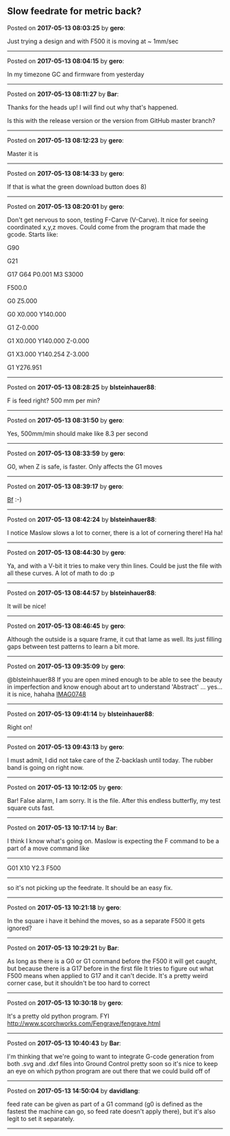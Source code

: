 ## Slow feedrate for metric back?
Posted on **2017-05-13 08:03:25** by **gero**:

Just trying a design and with F500 it is moving at ~ 1mm/sec

---

Posted on **2017-05-13 08:04:15** by **gero**:

In my timezone GC and firmware from yesterday

---

Posted on **2017-05-13 08:11:27** by **Bar**:

Thanks for the heads up! I will find out why that's happened.



Is this with the release version or the version from GitHub master branch?

---

Posted on **2017-05-13 08:12:23** by **gero**:

Master it is

---

Posted on **2017-05-13 08:14:33** by **gero**:

If that is what the green download button does 8)

---

Posted on **2017-05-13 08:20:01** by **gero**:

Don't get nervous to soon, testing F-Carve (V-Carve). It nice for seeing coordinated x,y,z moves. Could come from the program that made the gcode. Starts like:

G90

G21

G17 G64 P0.001 M3 S3000 

F500.0

G0 Z5.000

G0 X0.000 Y140.000

G1 Z-0.000

G1 X0.000 Y140.000 Z-0.000

G1 X3.000 Y140.254 Z-3.000

G1 Y276.951

---

Posted on **2017-05-13 08:28:25** by **blsteinhauer88**:

F is feed right? 500 mm per min?

---

Posted on **2017-05-13 08:31:50** by **gero**:

Yes, 500mm/min should make like 8.3 per second

---

Posted on **2017-05-13 08:33:59** by **gero**:

G0, when Z is safe, is faster. Only affects the G1 moves

---

Posted on **2017-05-13 08:39:17** by **gero**:

[Bf](../../images/dB/az/dBaz_bf.jpg.jpg)  :-)

---

Posted on **2017-05-13 08:42:24** by **blsteinhauer88**:

I notice Maslow slows a lot to corner, there is a lot of cornering there! Ha ha!

---

Posted on **2017-05-13 08:44:30** by **gero**:

Ya, and with a V-bit it tries to make very thin lines. Could be just the file with all these curves. A lot of math to do :p

---

Posted on **2017-05-13 08:44:57** by **blsteinhauer88**:

It will be nice!

---

Posted on **2017-05-13 08:46:45** by **gero**:

Although the outside is a square frame, it cut that lame as well. Its just filling gaps between test patterns to learn a bit more.

---

Posted on **2017-05-13 09:35:09** by **gero**:

@blsteinhauer88 If you are open mined enough to be able to see the beauty in imperfection and know enough about art to understand 'Abstract' ... yes... it is nice, hahaha  [IMAG0748](../../images/yV/RU/yVRU_imag0748.jpg.jpg)

---

Posted on **2017-05-13 09:41:14** by **blsteinhauer88**:

Right on!

---

Posted on **2017-05-13 09:43:13** by **gero**:

I must admit, I did not take care of the Z-backlash until today. The rubber band is going on right now.

---

Posted on **2017-05-13 10:12:05** by **gero**:

Bar! False alarm, I am sorry. It is the file. After this endless butterfly, my test square cuts fast.

---

Posted on **2017-05-13 10:17:14** by **Bar**:

I think I know what's going on. Maslow is expecting the F command to be a part of a move command like 

---

G01 X10 Y2.3 F500 

---



so it's not picking up the feedrate. It should be an easy fix.

---

Posted on **2017-05-13 10:21:18** by **gero**:

In the square i have it behind the moves, so as a separate F500 it gets ignored?

---

Posted on **2017-05-13 10:29:21** by **Bar**:

As long as there is a G0 or G1 command before the F500 it will get caught, but because there is a G17 before in the first file It tries to figure out what F500 means when applied to G17 and it can't decide. It's a pretty weird corner case, but it shouldn't be too hard to correct

---

Posted on **2017-05-13 10:30:18** by **gero**:

It's a pretty old python program. FYI http://www.scorchworks.com/Fengrave/fengrave.html

---

Posted on **2017-05-13 10:40:43** by **Bar**:

I'm thinking that we're going to want to integrate G-code generation from both .svg and .dxf files into Ground Control pretty soon so it's nice to keep an eye on which python program are out there that we could build off of

---

Posted on **2017-05-13 14:50:04** by **davidlang**:

feed rate can be given as part of a G1 command (g0 is defined as the fastest the machine can go, so feed rate doesn't apply there), but it's also legit to set it separately.

---

